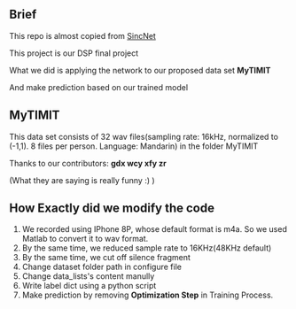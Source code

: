 ## Brief
This repo is almost copied from [SincNet](https://github.com/mravanelli/SincNet)

This project is our DSP final project 

What we did is applying the network to our proposed data set **MyTIMIT** 

And make prediction based on our trained model

## MyTIMIT
This data set consists of 32 wav files(sampling rate: 16kHz, normalized to (-1,1). 8 files per person. Language: Mandarin) in the folder MyTIMIT



Thanks to our contributors: **gdx wcy xfy zr**



(What they are saying is really funny :) )

## How Exactly did we modify the code

1. We recorded using IPhone 8P, whose default format is m4a. So we used Matlab to convert it to wav format. 
2. By the same time, we reduced sample rate to 16KHz(48KHz default) 
3. By the same time, we cut off silence fragment
4. Change dataset folder path in configure file
5. Change data_lists's content manully
6. Write label dict using a python script
7. Make prediction by removing **Optimization Step** in Training Process.
